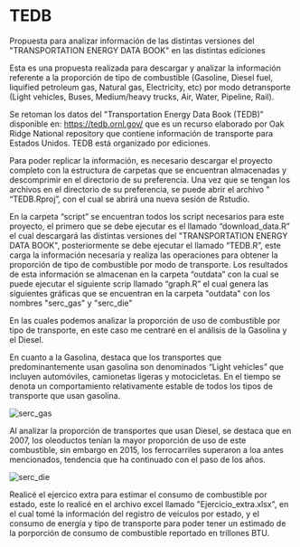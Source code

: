# TEDB
Propuesta para analizar información de las distintas versiones del "TRANSPORTATION ENERGY DATA BOOK" en las distintas ediciones

Esta es una propuesta realizada para descargar y analizar la información referente a la proporción de tipo de combustible (Gasoline, Diesel fuel,  liquified petroleum gas, Natural gas, Electricity, etc) por modo detransporte (Light vehicles, Buses, Medium/heavy trucks, Air, Water, Pipeline, Rail).

Se retoman los datos del "Transportation Energy Data Book (TEDB)" disponible en: https://tedb.ornl.gov/ que es un recurso elaborado por Oak Ridge National repository que contiene información de transporte para Estados Unidos. TEDB está organizado por ediciones.

Para poder replicar la información, es necesario descargar el proyecto completo con la estructura de carpetas que se encuentran almacenadas y descomprimir en el directorio de su preferencia. Una vez que se tengan los archivos en el directorio de su preferencia, se puede abrir el archivo " “TEDB.Rproj”, con el cual se abrirá una nueva sesión de Rstudio.

En la carpeta “script” se encuentran todos los script necesarios para este proyecto, el primero que se debe ejecutar es el llamado “download_data.R” el cual descargará las distintas versiones del "TRANSPORTATION ENERGY DATA BOOK",  posteriormente se debe ejecutar el llamado “TEDB.R”, este carga la información necesaria y realiza las operaciones para obtener la proporción de tipo de combustible por modo de transporte. 
Los resultados de esta información se almacenan en la carpeta “outdata” con la cual se puede ejecutar el siguiente scrip llamado “graph.R” el cual genera las siguientes gráficas que se encuentran en la carpeta "outdata" con los nombres "serc_gas" y "serc_die"

En las cuales podemos analizar la proporción de uso de combustible por tipo de transporte, en este caso me centraré en el análisis de la Gasolina y el Diesel.

En cuanto a la Gasolina, destaca que los transportes que predominantemente usan gasolina son denominados “Light vehicles” que incluyen automóviles, camionetas ligeras y motocicletas. En el tiempo se denota un comportamiento relativamente estable de todos los tipos de transporte que usan gasolina.

![serc_gas](https://github.com/fabianfuentes95/TEDB/assets/48730068/df904c1a-218a-4720-98cc-c31814f4e864)

Al analizar la proporción de transportes que usan Diesel, se destaca que en 2007, los oleoductos tenían la mayor proporción de uso de este combustible, sin embargo en 2015, los ferrocarriles superaron a loa antes mencionados, tendencia que ha continuado con el paso de los años.

![serc_die](https://github.com/fabianfuentes95/TEDB/assets/48730068/5085a3b6-abed-4378-95a2-1a911f5ffd5e)

Realicé el ejercico extra para estimar el consumo de combustible por estado, este lo realicé en el archivo excel llamado "Ejercicio_extra.xlsx", en el cual tomé la información del registro de veículos por estado, y el consumo de energía y tipo de transporte para poder tener un estimado de la porporción de consumo de combustible reportado en trillones BTU.
